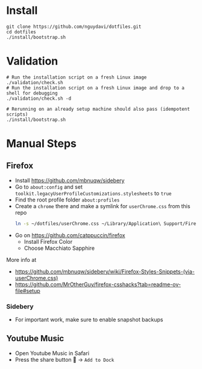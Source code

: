 # Install
```
git clone https://github.com/nguydavi/dotfiles.git
cd dotfiles
./install/bootstrap.sh
```

# Validation
```
# Run the installation script on a fresh Linux image
./validation/check.sh
# Run the installation script on a fresh Linux image and drop to a shell for debugging
./validation/check.sh -d
```

```
# Rerunning on an already setup machine should also pass (idempotent scripts)
./install/bootstrap.sh
```

# Manual Steps

## Firefox
* Install https://github.com/mbnuqw/sidebery
* Go to `about:config` and set `toolkit.legacyUserProfileCustomizations.stylesheets` to `true`
* Find the root profile folder `about:profiles`
* Create a `chrome` there and make a symlink for `userChrome.css` from this repo
    ```sh
    ln -s ~/dotfiles/userChrome.css ~/Library/Application\ Support/Firefox/Profiles/abcdefg123.default-release/chrome/userChrome.css
    ```
* Go on https://github.com/catppuccin/firefox
    * Install Firefox Color
    * Choose Macchiato Sapphire

More info at
* https://github.com/mbnuqw/sidebery/wiki/Firefox-Styles-Snippets-(via-userChrome.css)
* https://github.com/MrOtherGuy/firefox-csshacks?tab=readme-ov-file#setup

### Sidebery
* For important work, make sure to enable snapshot backups

## Youtube Music
* Open Youtube Music in Safari
* Press the share button  -> `Add to Dock`
